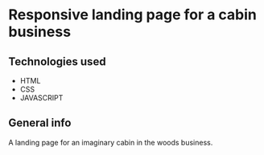 # Responsive landing page for a cabin business

## Technologies used

- HTML
- CSS
- JAVASCRIPT

## General info

A landing page for an imaginary cabin in the woods business.
